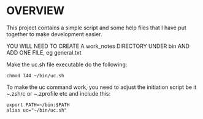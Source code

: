 # OVERVIEW

This project contains a simple script and some help files that I have put together
to make development easier.

YOU WILL NEED TO CREATE A work_notes DIRECTORY UNDER bin
AND ADD ONE FILE, eg general.txt

Make the uc.sh file executable do the following:

```
chmod 744 ~/bin/uc.sh
```

To make the uc command work, you need to adjust the initiation script be it ~.zshrc or
~.zprofile etc and include this:

```
export PATH=~/bin:$PATH
alias uc="~/bin/uc.sh"
```
